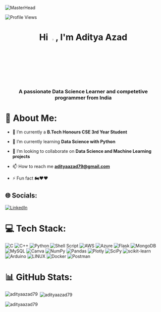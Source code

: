 ![MasterHead](https://mir-s3-cdn-cf.behance.net/project_modules/max_1200/54b6c068097599.5b50bca476b9b.gif)

![Profile Views](https://hits.seeyoufarm.com/api/count/incr/badge.svg?url=https://github.com/adityaazad79/&title=Profile%20Views)

<h1 align="center">Hi <img src="https://media.giphy.com/media/hvRJCLFzcasrR4ia7z/giphy.gif" width="3.5%">, I'm Aditya Azad</h1>
<h3 align="center">A passionate Data Science Learner and competetive programmer from India</h3>


# 💫 About Me:
- 🔭 I’m currently a **B.Tech Honours CSE 3rd Year Student**

- 🌱 I’m currently learning **Data Science with Python**

- 👯 I’m looking to collaborate on **Data Science and Machine Learning projects**

- 📫 How to reach me **adityaazad79@gmail.com**

- ⚡ Fun fact **🏍️❤️❤️**


## 🌐 Socials:
[![LinkedIn](https://img.shields.io/badge/LinkedIn-%230077B5.svg?logo=linkedin&logoColor=white)](https://linkedin.com/in/adityaazad79) 


# 💻 Tech Stack:
![C](https://img.shields.io/badge/c-%2300599C.svg?style=for-the-badge&logo=c&logoColor=white) ![C++](https://img.shields.io/badge/c++-%2300599C.svg?style=for-the-badge&logo=c%2B%2B&logoColor=white) ![Python](https://img.shields.io/badge/python-3670A0?style=for-the-badge&logo=python&logoColor=ffdd54) ![Shell Script](https://img.shields.io/badge/shell_script-%23121011.svg?style=for-the-badge&logo=gnu-bash&logoColor=white) ![AWS](https://img.shields.io/badge/AWS-%23FF9900.svg?style=for-the-badge&logo=amazon-aws&logoColor=white) ![Azure](https://img.shields.io/badge/azure-%230072C6.svg?style=for-the-badge&logo=azure-devops&logoColor=white) ![Flask](https://img.shields.io/badge/flask-%23000.svg?style=for-the-badge&logo=flask&logoColor=white) ![MongoDB](https://img.shields.io/badge/MongoDB-%234ea94b.svg?style=for-the-badge&logo=mongodb&logoColor=white) ![MySQL](https://img.shields.io/badge/mysql-%2300f.svg?style=for-the-badge&logo=mysql&logoColor=white) ![Canva](https://img.shields.io/badge/Canva-%2300C4CC.svg?style=for-the-badge&logo=Canva&logoColor=white) ![NumPy](https://img.shields.io/badge/numpy-%23013243.svg?style=for-the-badge&logo=numpy&logoColor=white) ![Pandas](https://img.shields.io/badge/pandas-%23150458.svg?style=for-the-badge&logo=pandas&logoColor=white) ![Plotly](https://img.shields.io/badge/Plotly-%233F4F75.svg?style=for-the-badge&logo=plotly&logoColor=white) ![SciPy](https://img.shields.io/badge/SciPy-%230C55A5.svg?style=for-the-badge&logo=scipy&logoColor=%white) ![scikit-learn](https://img.shields.io/badge/scikit--learn-%23F7931E.svg?style=for-the-badge&logo=scikit-learn&logoColor=white) ![Arduino](https://img.shields.io/badge/-Arduino-00979D?style=for-the-badge&logo=Arduino&logoColor=white) ![LINUX](https://img.shields.io/badge/Linux-FCC624?style=for-the-badge&logo=linux&logoColor=black) ![Docker](https://img.shields.io/badge/docker-%230db7ed.svg?style=for-the-badge&logo=docker&logoColor=white) ![Postman](https://img.shields.io/badge/Postman-FF6C37?style=for-the-badge&logo=postman&logoColor=white)


# 📊 GitHub Stats:
<p><img align="left" src="https://github-readme-stats.vercel.app/api/top-langs?username=adityaazad79&show_icons=true&locale=en&layout=compact" alt="adityaazad79" /></p>

<p>&nbsp;<img align="center" src="https://github-readme-stats.vercel.app/api?username=adityaazad79&show_icons=true&locale=en" alt="adityaazad79" /></p>

<p><img align="center" src="https://github-readme-streak-stats.herokuapp.com/?user=adityaazad79&" alt="adityaazad79" /></p>

